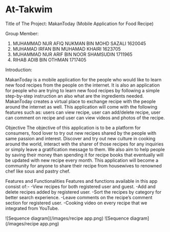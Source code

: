 # At-Takwim

Title of The Project: MakanToday (Mobile Application for Food Recipe) 

Group Member: 

1)	MUHAMMAD NUR AFIQ NUKMAN BIN MOHD SAZALI 1620045 
2)	MUHAMAD IRFAN BIN MUHAMAD KHAIRI 1623705 
3)	MUHAMMAD NUR ARIF BIN NOOR SHAMSUDIN 1711965 
4)	RIHAB ADIB BIN OTHMAN 1717405

Introduction:
	
MakanToday is a mobile application for the people who would like to learn new food recipes from the people on the internet. 
It is also an application for people who are trying to learn new food recipes by following a simple step-by-step instruction an also what are the ingredients needed. 
MakanToday creates a virtual place to exchange recipe with the people around the internet as well. 
This application will come with the following features such as: users can view recipe, user can add/delete recipe, 
user can comment on recipe and user can view videos and photos of the recipe. 

Objective
The objective of this application is to be a platform for consumers, food lover to try out new recipes shared by the people with same passion and interest. Discover and try out new culture in cooking around the world, interact with the sharer of those recipes for any inquiries or simply leave a gratification message to them. We also aim to help people by saving their money than spending it for recipe books that eventually will be updated with new recipe every month. This application will become a community for anyone to share their recipe from housewives to renowned chef like sous and pastry chef.

Features and Functionalities
Features and functions available in this app consist of:-
-View recipes for both registered user and guest.
-Add and delete recipes added by registered user.
-Sort the recipes by category for better search experience.
-Leave comments on the recipe’s comment section for registered user.
-Cooking video on every recipe that we integrated from YouTube.

![Sequence diagram](/images/recipe app.png)
![Sequence diagram](/images/recipe app.png)
